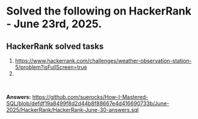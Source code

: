 # Solved the following on HackerRank - June 23rd, 2025.

## HackerRank solved tasks
1. https://www.hackerrank.com/challenges/weather-observation-station-5/problem?isFullScreen=true
2. 

<br>

**Answers:** https://github.com/suerocks/How-I-Mastered-SQL/blob/defdf19a8499f8d2d44b8f88667e4d416690733b/June-2025/HackerRank/HackerRank-June-30-answers.sql
